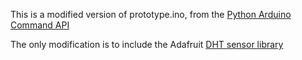 This is a modified version of prototype.ino, from the [Python Arduino Command API](https://github.com/thearn/Python-Arduino-Command-API)

The only modification is to include the Adafruit [DHT sensor library](https://github.com/adafruit/DHT-sensor-library)

